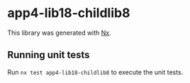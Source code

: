# app4-lib18-childlib8

This library was generated with [Nx](https://nx.dev).

## Running unit tests

Run `nx test app4-lib18-childlib8` to execute the unit tests.

